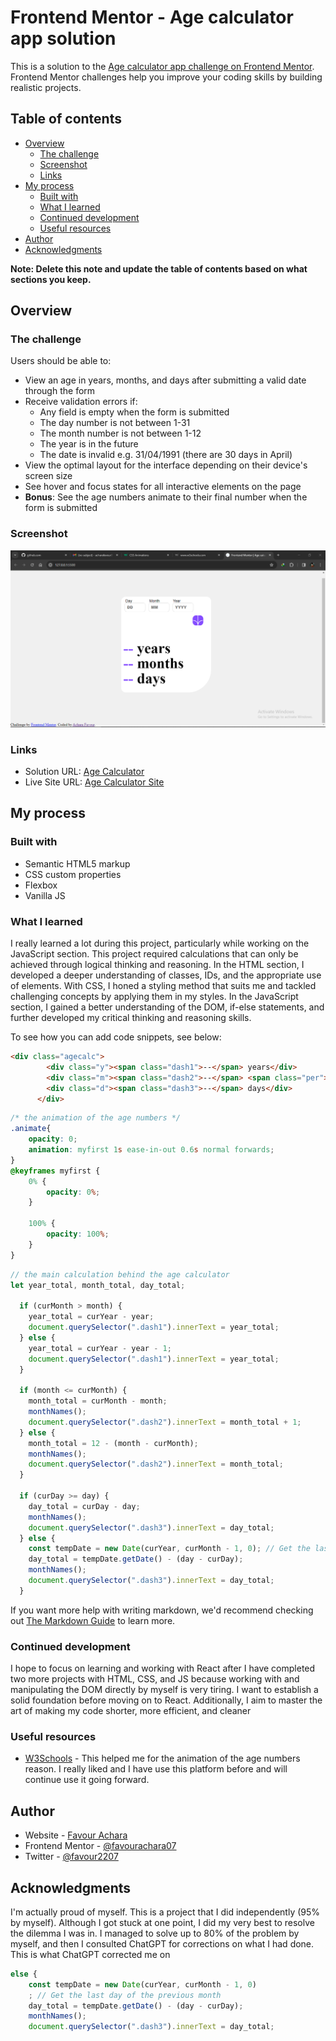 # Frontend Mentor - Age calculator app solution

This is a solution to the [Age calculator app challenge on Frontend Mentor](https://www.frontendmentor.io/challenges/age-calculator-app-dF9DFFpj-Q). Frontend Mentor challenges help you improve your coding skills by building realistic projects. 

## Table of contents

- [Overview](#overview)
  - [The challenge](#the-challenge)
  - [Screenshot](#screenshot)
  - [Links](#links)
- [My process](#my-process)
  - [Built with](#built-with)
  - [What I learned](#what-i-learned)
  - [Continued development](#continued-development)
  - [Useful resources](#useful-resources)
- [Author](#author)
- [Acknowledgments](#acknowledgments)

**Note: Delete this note and update the table of contents based on what sections you keep.**

## Overview

### The challenge

Users should be able to:

- View an age in years, months, and days after submitting a valid date through the form
- Receive validation errors if:
  - Any field is empty when the form is submitted
  - The day number is not between 1-31
  - The month number is not between 1-12
  - The year is in the future
  - The date is invalid e.g. 31/04/1991 (there are 30 days in April)
- View the optimal layout for the interface depending on their device's screen size
- See hover and focus states for all interactive elements on the page
- **Bonus**: See the age numbers animate to their final number when the form is submitted

### Screenshot

![](./assets/images/Screenshot%20(783).png)




### Links

- Solution URL: [Age Calculator](https://your-solution-url.com)
- Live Site URL: [Age Calculator Site](https://favourachara07.github.io/age-calculator-app/)

## My process

### Built with

- Semantic HTML5 markup
- CSS custom properties
- Flexbox
- Vanilla JS


### What I learned

I really learned a lot during this project, particularly while working on the JavaScript section. This project required calculations that can only be achieved through logical thinking and reasoning. In the HTML section, I developed a deeper understanding of classes, IDs, and the appropriate use of elements. With CSS, I honed a styling method that suits me and tackled challenging concepts by applying them in my styles. In the JavaScript section, I gained a better understanding of the DOM, if-else statements, and further developed my critical thinking and reasoning skills.

To see how you can add code snippets, see below:

```html
<div class="agecalc">
        <div class="y"><span class="dash1">--</span> years</div>
        <div class="m"><span class="dash2">--</span> <span class="per">months</span></div>
        <div class="d"><span class="dash3">--</span> days</div>
      </div>
```
```css
/* the animation of the age numbers */
.animate{
    opacity: 0;
    animation: myfirst 1s ease-in-out 0.6s normal forwards;
}
@keyframes myfirst {
    0% {
        opacity: 0%;
    }

    100% {
        opacity: 100%;
    }
}
```
```js
// the main calculation behind the age calculator
let year_total, month_total, day_total;

  if (curMonth > month) {
    year_total = curYear - year;
    document.querySelector(".dash1").innerText = year_total;
  } else {
    year_total = curYear - year - 1;
    document.querySelector(".dash1").innerText = year_total;
  }

  if (month <= curMonth) {
    month_total = curMonth - month;
    monthNames();
    document.querySelector(".dash2").innerText = month_total + 1;
  } else {
    month_total = 12 - (month - curMonth);
    monthNames();
    document.querySelector(".dash2").innerText = month_total;
  }

  if (curDay >= day) {
    day_total = curDay - day;
    monthNames();
    document.querySelector(".dash3").innerText = day_total;
  } else {
    const tempDate = new Date(curYear, curMonth - 1, 0); // Get the last day of the previous month
    day_total = tempDate.getDate() - (day - curDay);
    monthNames();
    document.querySelector(".dash3").innerText = day_total;
  }
```

If you want more help with writing markdown, we'd recommend checking out [The Markdown Guide](https://www.markdownguide.org/) to learn more.



### Continued development

I hope to focus on learning and working with React after I have completed two more projects with HTML, CSS, and JS because working with and manipulating the DOM directly by myself is very tiring. I want to establish a solid foundation before moving on to React. Additionally, I aim to master the art of making my code shorter, more efficient, and cleaner



### Useful resources

- [W3Schools](https://www.w3schools.com/css) - This helped me for the animation of the age numbers reason. I really liked and I have use this platform before and will continue use it going forward.


## Author

- Website - [Favour Achara](https://www.your-site.com)
- Frontend Mentor - [@favourachara07](https://www.frontendmentor.io/profile/favourachara07)
- Twitter - [@favour2207](https://www.twitter.com/favour2207)


## Acknowledgments

I'm actually proud of myself. This is a project that I did independently (95% by myself). Although I got stuck at one point, I did my very best to resolve the dilemma I was in. I managed to solve up to 80% of the problem by myself, and then I consulted ChatGPT for corrections on what I had done.
This is what ChatGPT corrected me on
```js
else {
    const tempDate = new Date(curYear, curMonth - 1, 0)
    ; // Get the last day of the previous month
    day_total = tempDate.getDate() - (day - curDay);
    monthNames();
    document.querySelector(".dash3").innerText = day_total;
```

